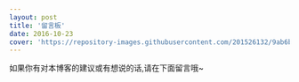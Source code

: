 ```yaml
---
layout: post
title: '留言板'
date: 2016-10-23
cover: 'https://repository-images.githubusercontent.com/201526132/9ab6b400-bb30-11e9-8aca-df0d357abbe2'
---
```


如果你有对本博客的建议或有想说的话,请在下面留言哦~
